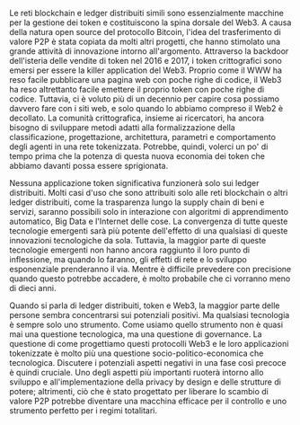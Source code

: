 Le reti blockchain e ledger distribuiti simili sono essenzialmente macchine per la gestione dei token e costituiscono la spina dorsale del Web3. A causa della natura open source del protocollo Bitcoin, l'idea del trasferimento di valore P2P è stata copiata da molti altri progetti, che hanno stimolato una grande attività di innovazione intorno all'argomento. Attraverso la backdoor dell'isteria delle vendite di token nel 2016 e 2017, i token crittografici sono emersi per essere la killer application del Web3. Proprio come il WWW ha reso facile pubblicare una pagina web con poche righe di codice, il Web3 ha reso altrettanto facile emettere il proprio token con poche righe di codice. Tuttavia, ci è voluto più di un decennio per capire cosa possiamo davvero fare con i siti web, e solo quando lo abbiamo compreso il Web2 è decollato. La comunità crittografica, insieme ai ricercatori, ha ancora bisogno di sviluppare metodi adatti alla formalizzazione della classificazione, progettazione, architettura, parametri e comportamento degli agenti in una rete tokenizzata. Potrebbe, quindi, volerci un po' di tempo prima che la potenza di questa nuova economia dei token che abbiamo davanti possa essere sprigionata. 

Nessuna applicazione token significativa funzionerà solo sui ledger distribuiti. Molti casi d'uso che sono attribuiti solo alle reti blockchain o altri ledger distribuiti, come la trasparenza lungo la supply chain di beni e servizi, saranno possibili solo in interazione con algoritmi di apprendimento automatico, Big Data e l'Internet delle cose. La convergenza di tutte queste tecnologie emergenti sarà più potente dell'effetto di una qualsiasi di queste innovazioni tecnologiche da sola. Tuttavia, la maggior parte di queste tecnologie emergenti non hanno ancora raggiunto il loro punto di inflessione, ma quando lo faranno, gli effetti di rete e lo sviluppo esponenziale prenderanno il via. Mentre è difficile prevedere con precisione quando questo potrebbe accadere, è molto probabile che ci vorranno meno di dieci anni.

Quando si parla di ledger distribuiti, token e Web3, la maggior parte delle persone sembra concentrarsi sui potenziali positivi. Ma qualsiasi tecnologia è sempre solo uno strumento. Come usiamo quello strumento non è quasi mai una questione tecnologica, ma una questione di governance. La questione di come progettiamo questi protocolli Web3 e le loro applicazioni tokenizzate è molto più una questione socio-politico-economica che tecnologica. Discutere i potenziali aspetti negativi in una fase così precoce è quindi cruciale. Uno degli aspetti più importanti ruoterà intorno allo sviluppo e all'implementazione della privacy by design e delle strutture di potere; altrimenti, ciò che è stato progettato per liberare lo scambio di valore P2P potrebbe diventare una macchina efficace per il controllo e uno strumento perfetto per i regimi totalitari.
